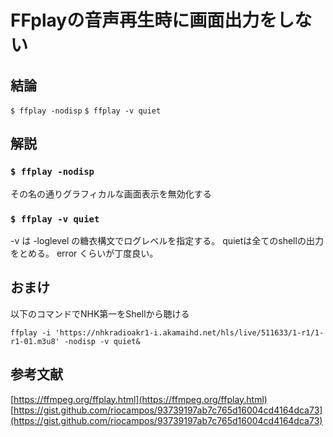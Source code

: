 # FFplayの音声再生時に画面出力をしない

## 結論
``` $ ffplay -nodisp ```
``` $ ffplay -v quiet ```

## 解説

### ``` $ ffplay -nodisp ```
その名の通りグラフィカルな画面表示を無効化する

### ``` $ ffplay -v quiet ```
-v は -loglevel の糖衣構文でログレベルを指定する。
quietは全てのshellの出力をとめる。
error くらいが丁度良い。

## おまけ
以下のコマンドでNHK第一をShellから聴ける

``` ffplay -i 'https://nhkradioakr1-i.akamaihd.net/hls/live/511633/1-r1/1-r1-01.m3u8' -nodisp -v quiet& ```

## 参考文献
[https://ffmpeg.org/ffplay.html](https://ffmpeg.org/ffplay.html)
[https://gist.github.com/riocampos/93739197ab7c765d16004cd4164dca73](https://gist.github.com/riocampos/93739197ab7c765d16004cd4164dca73)